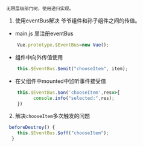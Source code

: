     无限层级部门树，使用递归实现。

1. 使用eventBus解决 爷爷组件和孙子组件之间的传值。
- main.js 里注册eventBus
```js
    Vue.prototype.$EventBus=new Vue();
```
- 组件中向外传值使用
```js
    this.$EventBus.$emit("chooseItem", item); 
```
- 在父组件中mounted中监听事件接受值
```js
    this.$EventBus.$on('chooseItem',res=>{
          console.info("selected:",res);
    })
```
2. 解决`chooseItem`多次触发的问题
```js
 beforeDestroy() {
    this.$EventBus.$off("chooseItem");
  }
```